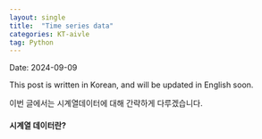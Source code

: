 ```yaml
---
layout: single
title:  "Time series data"
categories: KT-aivle
tag: Python
---
```


Date: 2024-09-09

This post is written in Korean, and will be updated in English soon.  

이번 글에서는 시계열데이터에 대해 간략하게 다루겠습니다.  

#### 시계열 데이터란?
